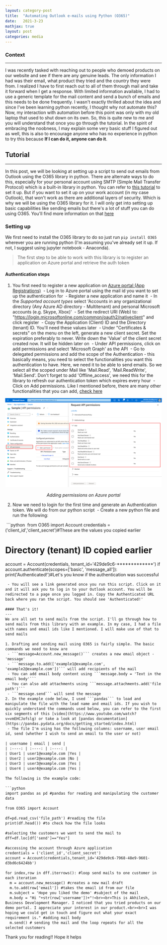 ```yaml
---
layout: category-post
title:  "Automating Outlook e-mails using Python (O365)"
date:   2021-3-23
mathjax: true
layout: post
categories: media
---
```

### Context
---
I was recently tasked with reaching out to people who demoed products on our website and see if there are any genuine leads. The only information I had was their email, what product they tried and the country they were from. I realized I have to first reach out to all of them through mail and take it forward when I get a response. With limited information available, I had to use a generic template for the mail content and send a bunch of emails and this needs to be done frequently. I wasn't exactly thrilled about the idea and since I've been learning python recently, I thought why not automate this? Now, my interaction with automation before this point was only with my old laptop that used to shut down on its own. So, this is quite new to me and you will understand that once you go through the tutorial. In the spirit of embracing the noobness, I may explain some very basic stuff I figured out as well, this is also to encourage anyone who has no experience in python to try this because **If I can do it, anyone can do it**.



## Tutorial
---
In this post, we will be looking at setting up a script to send out emails from Outlook using the O365 library in python. There are alternate ways to do this, especially for your personal account using SMTP (Simple Mail Transfer Protocol) which is a built-in library in python. You can refer to [this tutorial](https://towardsdatascience.com/automate-email-with-python-1e755d9c6276) to set it up. But if you want to set it up on your work account (in my case Outlook), that won't work as there are additional layers of security. Which is why we will be using the O365 library for it. I will only get into setting up basic capabilities like sending emails but there's a lot of stuff you can do using O365. You'll find more information on that [here](https://github.com/O365/python-o365)

### Setting up

We first need to install the O365 library to do so just run ```pip install O365``` wherever you are running python (I'm assuming you've already set it up. If not, I suggest using jupyter notebook - Anaconda).

>The first step to be able to work with this library is to register an application on Azure portal and retrieve the auth token

#### Authentication steps

1. You first need to register a new application on [Azure portal (App Registrations)](https://portal.azure.com/#blade/Microsoft_AAD_RegisteredApps/ApplicationsListBlade)
 - Log in to Azure portal using the mail id you want to set up the authentication for
 - Register a new application and name it
 - In the *Supported account types* select 'Accounts in any organizational directory (Any Azure AD directory - Multitenant) and personal Microsoft accounts (e.g. Skype, Xbox)'
 - Set the redirect URI (Web) to: "https://login.microsoftonline.com/common/oauth2/nativeclient" and click register
 - Copy the Application (Client) ID and the Directory (tenant) ID. You'll need these values later
 - Under "Certificates & secrets" on the menu on the left, generate a new client secret. Set the expiration preferably to never. Write down the 'Value' of the client secret created now. It will be hidden later on
 - Under API permissions, click on add permissions and select 'Microsoft Graph' as the API
 - Go to delegated permissions and add the scope of the Authentication - this basically means, you need to select the functionalities you want this authentication to have. Here, we need it to be able to send emails. So we select all the scoped under Mail like 'Mail.Read', 'Mail.ReadWrite', 'Mail.Send'. Don't forget to add 'Offline_access', we need this for the library to refresh our authentication token which expires every hour
 - Click on Add permissions. Like I mentioned before, there are many other functionalities that you can add, [check here](https://github.com/O365/python-o365)


![flowchart](/Images/azure.png)
<p style="text-align:center"><i> Adding permissions on Azure portal </i></p>



2. Now we need to login for the first time and generate an Authentication token. We will do from our python script
 - Create a new python file and run the following:

 ```python
 from O365 import Account
credentials = ('client_id','client_secret')#These are the values you copied earlier
# Directory (tenant) ID copied earlier
account = Account(credentials, tenant_id='429de9c6-*************') 
if account.authenticate(scopes=['basic', 'message_all']):
  print('Authenticated!')#Let's you know if the authentication was successful
```
 - You will see a link generated once you run this script. Click on it and it will ask you to log in to your Outlook account. You will be redirected to a page once you logged in. Copy the Authenticated URL back where you ran the script. You should see 'Authenticated!'

#### That's it!
---
We are all set to send mails from the script. I'll go through how to send mails from this library with an example. In my case, I had a file with names and email ids like I mentioned. I will make use of that to send mails

1. Drafting and sending mail using O365 is fairly simple. The basic commands we need to know are
 - ```message=Account.new_message()``` creates a new email object - 'message'
 - ```message.to.add(['example1@example.com', 'example2@example.com'])``` will add recipients of the mail
 - You can add email body content using ```message.body = 'Text in the email body'```
 - You can also add attachments using ```message.attachments.add('file path')```
 - ```message.send``` will send the message
2. In the example code below, I used ```pandas``` to load and manipulate the file with the lead name and email ids. If you wish to quickly understand the commands used below, you can refer to the first six segments of this [video](https://www.youtube.com/watch?v=vmEHCJofslg) or take a look at [pandas documentation](https://pandas.pydata.org/docs/getting_started/index.html)
 - The file I'm using has the following columns: username, user email id, send (whether I wish to send an email to the user or not)

| username | email | send |
| :----: | :----: | :----: |
| User1 | user1@example.com |Yes |
| User2 | user2@example.com |No |
| User3 | user3@example.com |Yes |
| User4 | user4@example.com |Yes |

The following is the example code:

```python
import pandas as pd #pandas for reading and manipulating the customer data

from O365 import Account

df=pd.read_csv('file_path') #reading the file
print(df.head()) #to check how the file looks

#selecting the customers we want to send the mail to
dff=df.loc[df['send']=="Yes"] 

#accessing the account through Azure application
credentials = ('client_id','client_secret')
account = Account(credentials,tenant_id='429de9c6-7968-48e9-9601-d3bd6c6424bb')

for index,row in dff.iterrows(): #loop send mails to one customer in each iteration
  m = account.new_message() #creates a new mail draft
  m.to.add(row['email']) #takes the email id from our file
  m.subject = 'Hope you liked the demo' #subject of the mail
  m.body = "Hi "+str(row['username'])+"!<br><br>This is Akhilesh, Business Development Manager. I noticed that you tried products on our demo portal. I appreciate your interest in our product.<br><br>I was hoping we could get in touch and figure out what your exact requirement is." #adding mail body
  m.send() # sending the mail and the loop repeats for all the selected customers
```

Thank you for reading!! Hope it helps